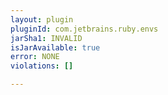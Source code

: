 ```yaml
---
layout: plugin
pluginId: com.jetbrains.ruby.envs
jarSha1: INVALID
isJarAvailable: true
error: NONE
violations: []

---
```

